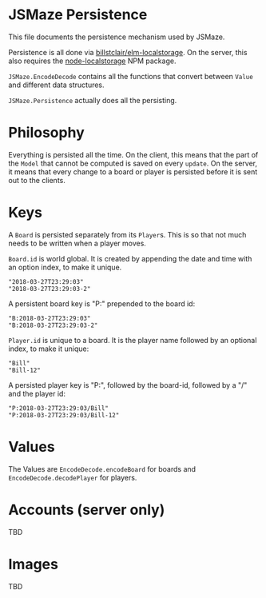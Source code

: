# JSMaze Persistence

This file documents the persistence mechanism used by JSMaze.

Persistence is all done via [billstclair/elm-localstorage](http://package.elm-lang.org/packages/billstclair/elm-localstorage/latest). On the server, this also requires the [node-localstorage](https://www.npmjs.com/package/node-localstorage) NPM package.

`JSMaze.EncodeDecode` contains all the functions that convert between `Value` and different data structures.

`JSMaze.Persistence` actually does all the persisting.

# Philosophy

Everything is persisted all the time. On the client, this means that the part of the `Model` that cannot be computed is saved on every `update`. On the server, it means that every change to a board or player is persisted before it is sent out to the clients.

# Keys

A `Board` is persisted separately from its `Player`s. This is so that not much needs to be written when a player moves.

`Board.id` is world global. It is created by appending the date and time with an option index, to make it unique.

    "2018-03-27T23:29:03"
    "2018-03-27T23:29:03-2"
    
A persistent board key is "P:" prepended to the board id:
    
    "B:2018-03-27T23:29:03"
    "B:2018-03-27T23:29:03-2"

`Player.id` is unique to a board. It is the player name followed by an optional index, to make it unique:

    "Bill"
    "Bill-12"
    
A persisted player key is "P:", followed by the board-id, followed by a "/" and the player id:

    "P:2018-03-27T23:29:03/Bill"
    "P:2018-03-27T23:29:03/Bill-12"

# Values

The Values are `EncodeDecode.encodeBoard` for boards and `EncodeDecode.decodePlayer` for players.

# Accounts (server only)

TBD

# Images

TBD
